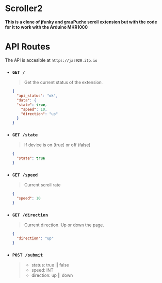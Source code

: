 # Scroller2

**This is a clone of [jfunky](https://github.com/jfunky/Scroller2) and [grauPuche](https://github.com/grauPuche) scroll extension but with the code for it to work with the Arduino MKR1000**

# API Routes

The API is accesible at `https://jas920.itp.io`

- ### `GET /`

  > Get the current status of the extension.

  ```json
  {
    "api_status": "ok",
    "data": {
    "state": true,
      "speed": 10,
      "direction": "up"
    }
  }
  ```

* ### `GET /state` 
  >  If device is on (true) or off (false)

  ```json
  {
    "state": true
  }
  ```
    
* ### `GET /speed` 
  > Current scroll rate
  
  ```json
  {
    "speed": 10
  }
  ```
    
* ### `GET /direction` 
  > Current direction. Up or down the page.
  
  ```json
  {
    "direction": "up"
  }
  ```

- ### `POST /submit`
  > - status: true || false
  > - speed: INT 
  > - direction: up || down

